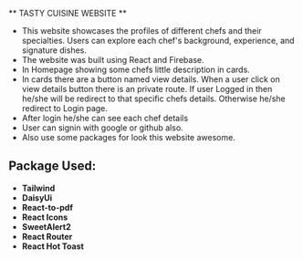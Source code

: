 ** TASTY CUISINE WEBSITE **

- This website showcases the profiles of different chefs and their specialties. Users can explore each chef's background, experience, and signature dishes.
- The website was built using React and Firebase.
- In Homepage showing some chefs little description in cards.
- In cards there are a button named view details. When a user click on view details button there is an private route. If user Logged in then he/she will be redirect to that specific chefs details. Otherwise he/she redirect to Login page.
- After login he/she can see each chef details
- User can signin with google or github also.
- Also use some packages for look this website awesome.

## Package Used:

- **Tailwind**
- **DaisyUi**
- **React-to-pdf**
- **React Icons**
- **SweetAlert2**
- **React Router**
- **React Hot Toast**
